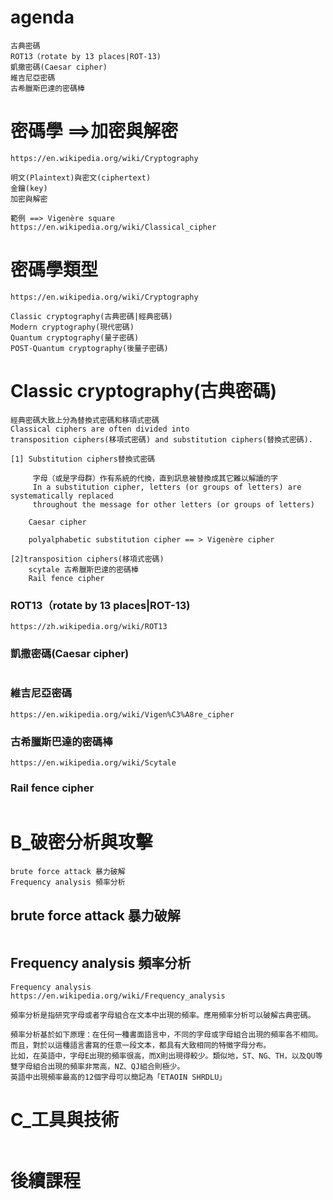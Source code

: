 # agenda
```
古典密碼
ROT13（rotate by 13 places|ROT-13)
凱撒密碼(Caesar cipher)
維吉尼亞密碼
古希臘斯巴達的密碼棒
```
# 密碼學 ==>加密與解密
```
https://en.wikipedia.org/wiki/Cryptography

明文(Plaintext)與密文(ciphertext)
金鑰(key)
加密與解密
```
```
範例 ==> Vigenère square
https://en.wikipedia.org/wiki/Classical_cipher
```
# 密碼學類型
```
https://en.wikipedia.org/wiki/Cryptography

Classic cryptography(古典密碼|經典密碼)
Modern cryptography(現代密碼)
Quantum cryptography(量子密碼)
POST-Quantum cryptography(後量子密碼)
```
# Classic cryptography(古典密碼)
```
經典密碼大致上分為替換式密碼和移項式密碼
Classical ciphers are often divided into 
transposition ciphers(移項式密碼) and substitution ciphers(替換式密碼).

[1] Substitution ciphers替換式密碼

     字母（或是字母群）作有系統的代換，直到訊息被替換成其它難以解讀的字
     In a substitution cipher, letters (or groups of letters) are systematically replaced 
     throughout the message for other letters (or groups of letters)
    
    Caesar cipher
   
    polyalphabetic substitution cipher == > Vigenère cipher
    
[2]transposition ciphers(移項式密碼)   
    scytale 古希臘斯巴達的密碼棒
    Rail fence cipher
```
### ROT13（rotate by 13 places|ROT-13)
```
https://zh.wikipedia.org/wiki/ROT13
```
### 凱撒密碼(Caesar cipher)
```

```

### 維吉尼亞密碼
```
https://en.wikipedia.org/wiki/Vigen%C3%A8re_cipher
```
### 古希臘斯巴達的密碼棒
```
https://en.wikipedia.org/wiki/Scytale
```
### Rail fence cipher
```

```
# B_破密分析與攻擊
```
brute force attack 暴力破解
Frequency analysis 頻率分析
```
## brute force attack 暴力破解
```

```
## Frequency analysis 頻率分析
```
Frequency analysis
https://en.wikipedia.org/wiki/Frequency_analysis

頻率分析是指研究字母或者字母組合在文本中出現的頻率。應用頻率分析可以破解古典密碼。

頻率分析基於如下原理：在任何一種書面語言中，不同的字母或字母組合出現的頻率各不相同。
而且，對於以這種語言書寫的任意一段文本，都具有大致相同的特徵字母分布。
比如，在英語中，字母E出現的頻率很高，而X則出現得較少。類似地，ST、NG、TH，以及QU等雙字母組合出現的頻率非常高，NZ、QJ組合則極少。
英語中出現頻率最高的12個字母可以簡記為「ETAOIN SHRDLU」
```
# C_工具與技術
```

```
# 後續課程
```

```
